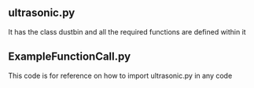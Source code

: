## ultrasonic.py
It  has the class dustbin and all the required functions are defined within it

## ExampleFunctionCall.py

This code is for  reference on how to import ultrasonic.py in any code
